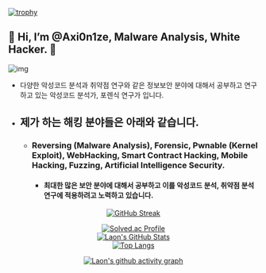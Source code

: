 [![trophy](https://github-profile-trophy.vercel.app/?username=Axi0n1ze&theme=algolia&column=10)](https://github.com/Luon/)

## 💫 Hi, I’m @Axi0n1ze, Malware Analysis, White Hacker. 💫
![img](https://github.com/user-attachments/assets/c4acc5f3-f770-4d9a-9079-7f6ee0eebc35)
- 다양한 악성코드 분석과 취약점 연구와 같은 정보보안 분야에 대해서 공부하고 연구하고 있는 악성코드 분석가, 포렌식 연구가 입니다.

- ## 제가 하는 해킹 분야들은 아래와 같습니다.

  - ### Reversing (Malware Analysis), Forensic, Pwnable (Kernel Exploit), WebHacking, Smart Contract Hacking, Mobile Hacking, Fuzzing, Artificial Intelligence Security.
 
    - #### 최대한 많은 보안 분야에 대해서 공부하고 이를 악성코드 분석, 취약점 분석 연구에 적용하려고 노력하고 있습니다. 
    
<div align = "center">

[![GitHub Streak](https://github-readme-streak-stats.herokuapp.com/?user=Axi0n1ze&theme=holi-theme)](https://git.io/streak-stats)

[![Solved.ac Profile](http://mazassumnida.wtf/api/v2/generate_badge?boj=dsph9245)](https://solved.ac/dsph9245) <br/>
[![Laon's GitHub Stats](https://github-readme-stats.vercel.app/api?username=Axi0n1ze&hide=contribs,prs&show_icons=true&theme=ambient_gradient)](https://github.com/anuraghazra/github-readme-stats)
<br>
[![Top Langs](https://github-readme-stats.vercel.app/api/top-langs/?username=Axi0n1ze&langs_count=10&hide=contribs,prs&show_icons=true&theme=ambient_gradient)](https://github.com/anuraghazra/github-readme-stats)

[![Laon's github activity graph](https://github-readme-activity-graph.vercel.app/graph?username=Axi0n1ze&theme=react-dark&border=true)](https://github.com/ashutosh00710/github-readme-activity-graph)

</div>

